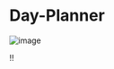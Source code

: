 # Day-Planner

![image](https://user-images.githubusercontent.com/70370805/99403100-2d92e200-288e-11eb-9ffa-32bc3b91f133.png)


!!
